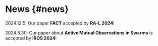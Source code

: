 <!-- _includes/news.md -->

# News {#news}

2024.12.5: Our paper **FACT** accepted by **RA-L 2024**!

2024.8.30: Our paper about **Active Mutual Observations in Swarms** is accepted by **IROS 2024**!
